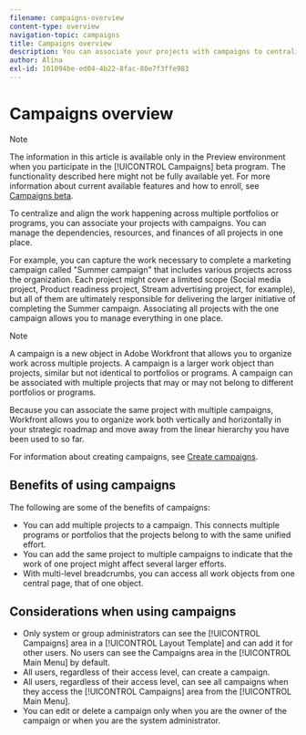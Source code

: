 ```yaml
---
filename: campaigns-overview
content-type: overview
navigation-topic: campaigns
title: Campaigns overview
description: You can associate your projects with campaigns to centralize and align the work happening across multiple portfolios or programs. You can manage the dependencies, resources, and finances of all projects in one place.
author: Alina
exl-id: 101094be-ed04-4b22-8fac-80e7f3ffe983
---
```

# Campaigns overview

>[!NOTE]
>
>The information in this article is available only in the Preview environment when you participate in the [!UICONTROL Campaigns] beta program. The functionality described here might not be fully available yet. For more information about current available features and how to enroll, see  [Campaigns beta](../../product-announcements/betas/campaign-object-beta.md).


To centralize and align the work happening across multiple portfolios or programs, you can associate your projects with campaigns. You can manage the dependencies, resources, and finances of all projects in one place.

For example, you can capture the work necessary to complete a marketing campaign called "Summer campaign" that includes various projects across the organization. Each project might cover a limited scope (Social media project, Product readiness project, Stream advertising project, for example), but all of them are ultimately responsible for delivering the larger initiative of completing the Summer campaign. Associating all projects with the one campaign allows you to manage everything in one place.

>[!NOTE]
>
>A campaign is a new object in Adobe Workfront that allows you to organize work across multiple projects. A campaign is a larger work object than projects, similar but not identical to portfolios or programs. A campaign can be  associated with multiple projects that may or may not belong to different portfolios or programs.

Because you can associate the same project with multiple campaigns, Workfront allows you to organize work both vertically and horizontally in your strategic roadmap and move away from the linear hierarchy you have been used to so far.

For information about creating campaigns, see [Create campaigns](create-campaigns.md).

## Benefits of using campaigns

The following are some of the benefits of campaigns:

* You can add multiple projects to a campaign. This connects multiple programs or portfolios that the projects belong to with the same unified effort.
* You can add the same project to multiple campaigns to indicate that the work of one project might affect several larger efforts.
* With multi-level breadcrumbs, you can access all work objects from one central page, that of one object.


## Considerations when using campaigns

* Only system or group administrators can see the [!UICONTROL Campaigns] area in a [!UICONTROL Layout Template] and can add it for other users. No users can see the Campaigns area in the [!UICONTROL Main Menu] by default.
* All users, regardless of their access level, can create a campaign.
* All users, regardless of their access level, can see all campaigns when they access the [!UICONTROL Campaigns] area from the [!UICONTROL Main Menu].
* You can edit or delete a campaign only when you are the owner of the campaign or when you are the system administrator.
